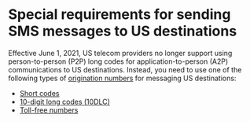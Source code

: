 # Special requirements for sending SMS messages to US destinations<a name="channels-sms-us-requirements"></a>

Effective June 1, 2021, US telecom providers no longer support using person\-to\-person \(P2P\) long codes for application\-to\-person \(A2P\) communications to US destinations\. Instead, you need to use one of the following types of [origination numbers](channels-sms-originating-identities-origination-numbers.md) for messaging US destinations:
+ [Short codes](channels-sms-originating-identities-short-codes.md)
+ [10\-digit long codes \(10DLC\)](channels-sms-originating-identities-10dlc.md)
+ [Toll\-free numbers](channels-sms-originating-identities-tfn.md)